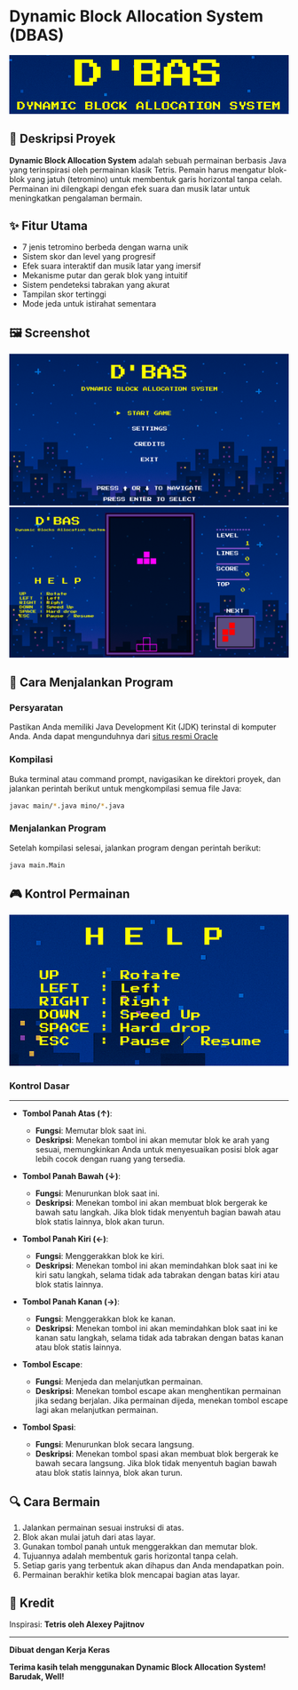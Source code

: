 # Dynamic Block Allocation System (DBAS)

![DBAS Logo](assets/images/logo.png)

## 📖 Deskripsi Proyek

**Dynamic Block Allocation System** adalah sebuah permainan berbasis Java yang terinspirasi oleh permainan klasik Tetris. Pemain harus mengatur blok-blok yang jatuh (tetromino) untuk membentuk garis horizontal tanpa celah. Permainan ini dilengkapi dengan efek suara dan musik latar untuk meningkatkan pengalaman bermain.

## ✨ Fitur Utama

- 7 jenis tetromino berbeda dengan warna unik
- Sistem skor dan level yang progresif
- Efek suara interaktif dan musik latar yang imersif
- Mekanisme putar dan gerak blok yang intuitif
- Sistem pendeteksi tabrakan yang akurat
- Tampilan skor tertinggi
- Mode jeda untuk istirahat sementara

## 🖼️ Screenshot

![Main Menu Screenshot](assets/images/mainmenu.png)
![Gameplay Screenshot](assets/images/gameplay.png)

## 🚀 Cara Menjalankan Program

### Persyaratan
Pastikan Anda memiliki Java Development Kit (JDK) terinstal di komputer Anda. Anda dapat mengunduhnya dari [situs resmi Oracle](https://www.oracle.com/java/technologies)

### Kompilasi
Buka terminal atau command prompt, navigasikan ke direktori proyek, dan jalankan perintah berikut untuk mengkompilasi semua file Java:
```bash
javac main/*.java mino/*.java
```

### Menjalankan Program
Setelah kompilasi selesai, jalankan program dengan perintah berikut:
```bash
java main.Main
```

## 🎮 Kontrol Permainan
![Control Screenshot](assets/images/control.png)

### Kontrol Dasar
****
- **Tombol Panah Atas (↑)**: 
  - **Fungsi**: Memutar blok saat ini.
  - **Deskripsi**: Menekan tombol ini akan memutar blok ke arah yang sesuai, memungkinkan Anda untuk menyesuaikan posisi blok agar lebih cocok dengan ruang yang tersedia.

- **Tombol Panah Bawah (↓)**: 
  - **Fungsi**: Menurunkan blok saat ini.
  - **Deskripsi**: Menekan tombol ini akan membuat blok bergerak ke bawah satu langkah. Jika blok tidak menyentuh bagian bawah atau blok statis lainnya, blok akan turun.

- **Tombol Panah Kiri (←)**: 
  - **Fungsi**: Menggerakkan blok ke kiri.
  - **Deskripsi**: Menekan tombol ini akan memindahkan blok saat ini ke kiri satu langkah, selama tidak ada tabrakan dengan batas kiri atau blok statis lainnya.

- **Tombol Panah Kanan (→)**: 
  - **Fungsi**: Menggerakkan blok ke kanan.
  - **Deskripsi**: Menekan tombol ini akan memindahkan blok saat ini ke kanan satu langkah, selama tidak ada tabrakan dengan batas kanan atau blok statis lainnya.

- **Tombol Escape**: 
  - **Fungsi**: Menjeda dan melanjutkan permainan.
  - **Deskripsi**: Menekan tombol escape akan menghentikan permainan jika sedang berjalan. Jika permainan dijeda, menekan tombol escape lagi akan melanjutkan permainan.

- **Tombol Spasi**: 
  - **Fungsi**: Menurunkan blok secara langsung.
  - **Deskripsi**: Menekan tombol spasi akan membuat blok bergerak ke bawah secara langsung. Jika blok tidak menyentuh bagian bawah atau blok statis lainnya, blok akan turun.

## 🔍 Cara Bermain

1. Jalankan permainan sesuai instruksi di atas.
2. Blok akan mulai jatuh dari atas layar.
3. Gunakan tombol panah untuk menggerakkan dan memutar blok.
4. Tujuannya adalah membentuk garis horizontal tanpa celah.
5. Setiap garis yang terbentuk akan dihapus dan Anda mendapatkan poin.
6. Permainan berakhir ketika blok mencapai bagian atas layar.

## 🙏 Kredit

Inspirasi: **Tetris oleh Alexey Pajitnov**

---

**Dibuat dengan Kerja Keras**

**Terima kasih telah menggunakan Dynamic Block Allocation System! Barudak, Well!**
